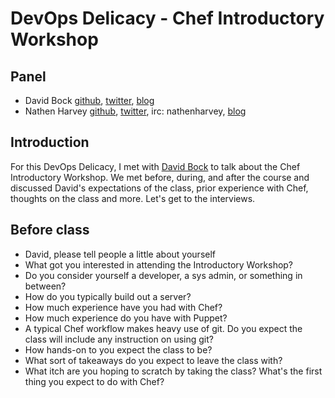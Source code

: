 # DevOps Delicacy - Chef Introductory Workshop

## Panel

* David Bock [github](https://github.com/bokmann), [twitter](https://twitter.com/bokmann), [blog](http://blogs.codesherpas.com/)
* Nathen Harvey [github](http://github.com/nathenharvey), [twitter](http://twitter.com/nathenharvey), irc: nathenharvey, [blog](http://nathenharvey.com)

## Introduction
For this DevOps Delicacy, I met with [David Bock](https://github.com/bokmann) to talk about the Chef Introductory Workshop.  We met before, during, and after the course and discussed David's expectations of the class, prior experience with Chef, thoughts on the class and more.  Let's get to the interviews.

## Before class

* David, please tell people a little about yourself
* What got you interested in attending the Introductory Workshop?
* Do you consider yourself a developer, a sys admin, or something in between?
* How do you typically build out a server?
* How much experience have you had with Chef?
* How much experience do you have with Puppet?
* A typical Chef workflow makes heavy use of git.  Do you expect the class will include any instruction on using git?
* How hands-on to you expect the class to be?
* What sort of takeaways do you expect to leave the class with?
* What itch are you hoping to scratch by taking the class?  What's the first thing you expect to do with Chef?

